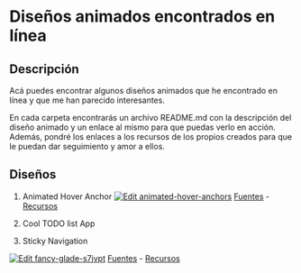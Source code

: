 # Diseños animados encontrados en línea

## Descripción
Acá puedes encontrar algunos diseños animados que he encontrado en línea y que me han parecido interesantes.

En cada carpeta encontrarás un archivo README.md con la descripción del diseño animado y un enlace al mismo para que puedas verlo en acción. Además, pondré los enlaces a los recursos de los propios creados para que le puedan dar seguimiento y amor a ellos.

## Diseños
1. Animated Hover Anchor
[![Edit animated-hover-anchors](https://codesandbox.io/static/img/play-codesandbox.svg)](https://codesandbox.io/s/animated-hover-anchors-gjdcdv?fontsize=14&hidenavigation=1&theme=dark)
  [Fuentes](https://www.instagram.com/p/CvtiqG4LsQq/?img_index=3) - [Recursos](https://github.com/plasenca/animated-designs/tree/master/animated-hover-anchors)

2. Cool TODO list App

  <!-- Enlace del creador - URL del post, o reel -->

  <!-- Enlace de el diseño en acción -->

  <!-- Enlace de los recursos -->

3. Sticky Navigation

  [![Edit fancy-glade-s7jvpt](https://codesandbox.io/static/img/play-codesandbox.svg)](https://codesandbox.io/s/fancy-glade-s7jvpt?fontsize=14&hidenavigation=1&theme=dark)
  [Fuentes](https://www.instagram.com/parth.webdev) - [Recursos](https://github.com/plasenca/animated-designs/tree/master/sticky-navbar)